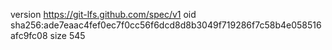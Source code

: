 version https://git-lfs.github.com/spec/v1
oid sha256:ade7eaac4fef0ec7f0cc56f6dcd8d8b3049f719286f7c58b4e058516afc9fc08
size 545
